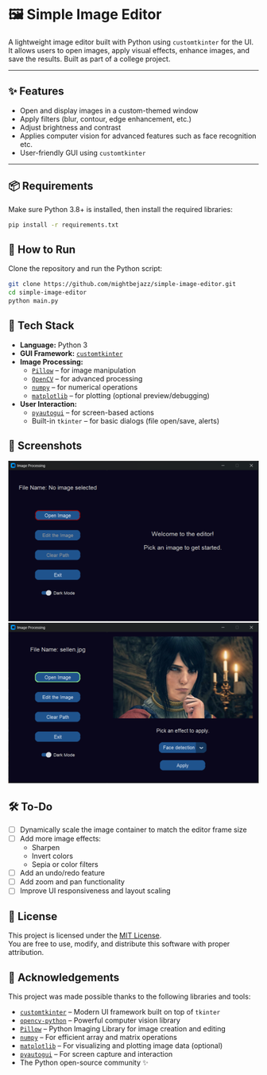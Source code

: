 # 🖼️ Simple Image Editor

A lightweight image editor built with Python using `customtkinter` for the UI. It allows users to open images, apply visual effects, enhance images, and save the results. Built as part of a college project.

---

## ✨ Features

- Open and display images in a custom-themed window
- Apply filters (blur, contour, edge enhancement, etc.)
- Adjust brightness and contrast
- Applies computer vision for advanced features such as face recognition etc.
- User-friendly GUI using `customtkinter`

---

## 📦 Requirements

Make sure Python 3.8+ is installed, then install the required libraries:

```bash
pip install -r requirements.txt
```

## 🚀 How to Run

Clone the repository and run the Python script:

```bash
git clone https://github.com/mightbejazz/simple-image-editor.git
cd simple-image-editor
python main.py
```

## 🧠 Tech Stack

- **Language:** Python 3
- **GUI Framework:** [`customtkinter`](https://github.com/TomSchimansky/CustomTkinter)
- **Image Processing:**
  - [`Pillow`](https://python-pillow.org/) – for image manipulation
  - [`OpenCV`](https://pypi.org/project/opencv-python/) – for advanced processing
  - [`numpy`](https://numpy.org/) – for numerical operations
  - [`matplotlib`](https://matplotlib.org/) – for plotting (optional preview/debugging)
- **User Interaction:**
  - [`pyautogui`](https://pyautogui.readthedocs.io/) – for screen-based actions
  - Built-in `tkinter` – for basic dialogs (file open/save, alerts)

## 📸 Screenshots

![Main Window](assets/screenshot1.png)
![Image Opened](assets/screenshot2.png)

## 🛠️ To-Do

- [ ] Dynamically scale the image container to match the editor frame size
- [ ] Add more image effects:
  - Sharpen
  - Invert colors
  - Sepia or color filters
- [ ] Add an undo/redo feature
- [ ] Add zoom and pan functionality
- [ ] Improve UI responsiveness and layout scaling

## 📄 License

This project is licensed under the [MIT License](https://opensource.org/licenses/MIT).  
You are free to use, modify, and distribute this software with proper attribution.

## 🙏 Acknowledgements

This project was made possible thanks to the following libraries and tools:

- [`customtkinter`](https://github.com/TomSchimansky/CustomTkinter) – Modern UI framework built on top of `tkinter`
- [`opencv-python`](https://pypi.org/project/opencv-python/) – Powerful computer vision library
- [`Pillow`](https://python-pillow.org/) – Python Imaging Library for image creation and editing
- [`numpy`](https://numpy.org/) – For efficient array and matrix operations
- [`matplotlib`](https://matplotlib.org/) – For visualizing and plotting image data (optional)
- [`pyautogui`](https://pyautogui.readthedocs.io/) – For screen capture and interaction
- The Python open-source community ✨